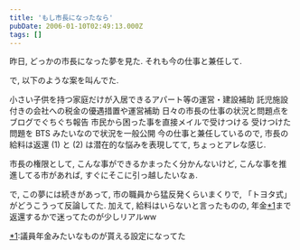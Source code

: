 ```yaml
---
title: 'もし市長になったなら'
pubDate: 2006-01-10T02:49:13.000Z
tags: []
---
```


昨日, どっかの市長になった夢を見た. それも今の仕事と兼任して.

で, 以下のような案を叫んでた.

小さい子供を持つ家庭だけが入居できるアパート等の運営・建設補助
託児施設付きの会社への税金の優遇措置や運営補助
日々の市長の仕事の状況と問題点をブログでぐちぐち報告
市民から困った事を直接メイルで受けつける
受けつけた問題を BTS みたいなので状況を一般公開
今の仕事と兼任しているので, 市長の給料は返還
(1) と (2) は潜在的な悩みを表現してて, ちょっとアレな感じ.

市長の権限として, こんな事ができるかまったく分かんないけど, こんな事を推進してる市があれば, すぐにそこに引っ越したいなぁ.

で, この夢には続きがあって, 市の職員から猛反発くらいまくりで, 「トヨタ式」がどうこうって反論してた. 加えて, 給料はいらないと言ったものの, 年金[\*1](#f-e9ecc3b0)まで返還するかで迷ってたのが少しリアルww

[\*1](#fn-e9ecc3b0):議員年金みたいなものが貰える設定になってた
